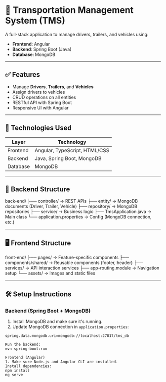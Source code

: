 # 🚚 Transportation Management System (TMS)

A full-stack application to manage drivers, trailers, and vehicles using:

- **Frontend**: Angular  
- **Backend**: Spring Boot (Java)  
- **Database**: MongoDB

---

## ✅ Features

- Manage **Drivers**, **Trailers**, and **Vehicles**
- Assign drivers to vehicles
- CRUD operations on all entities
- RESTful API with Spring Boot
- Responsive UI with Angular

---

## 🔧 Technologies Used

| Layer      | Technology         |
|-----------|--------------------|
| Frontend  | Angular, TypeScript, HTML/CSS |
| Backend   | Java, Spring Boot, MongoDB |
| Database  | MongoDB            |

---

## 📁 Backend Structure
back-end/
├── controller/ → REST APIs
├── entity/ → MongoDB documents (Driver, Trailer, Vehicle)
├── repository/ → MongoDB repositories
├── service/ → Business logic
├── TmsApplication.java → Main class
└── application.properties → Config (MongoDB connection, etc.)

---

## 🖥️ Frontend Structure
front-end/
├── pages/ → Feature-specific components
├── components/shared/ → Reusable components (footer, header)
├── services/ → API interaction services
├── app-routing.module → Navigation setup
└── assets/ → Images and static files

---

## 🛠️ Setup Instructions

### Backend (Spring Boot + MongoDB)

1. Install MongoDB and make sure it's running.
2. Update MongoDB connection in `application.properties`:

```properties
spring.data.mongodb.uri=mongodb://localhost:27017/tms_db

Run the backend:
mvn spring-boot:run

Frontend (Angular)
1. Make sure Node.js and Angular CLI are installed.
Install dependencies:
npm install
ng serve
